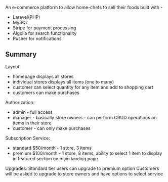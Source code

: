 An e-commerce platform to allow home-chefs to sell their foods built with -
- Laravel(PHP)
- MySQL
- Stripe for payment processing
- Algolia for search functionality
- Pusher for notifications

## Summary

Layout:
- homepage displays all stores
- individual stores displays all items (one to many)
- customer can select quantity for any item and add to shopping cart
- customers can make purchases

Authorization: 
- admin - full access
- manager - basically store owners - can perform CRUD operations on items in their store
- customer - can only make purchases

Subscription Service:
- standard $50/month - 1 store, 3 items
- premium $100/month - 1 store, 8 items, ability to select 1 item to display in featured section on main landing page

Upgrades:
Standard tier users can upgrade to premium option
Customers will be asked to upgrade to store owners and have options to select service



